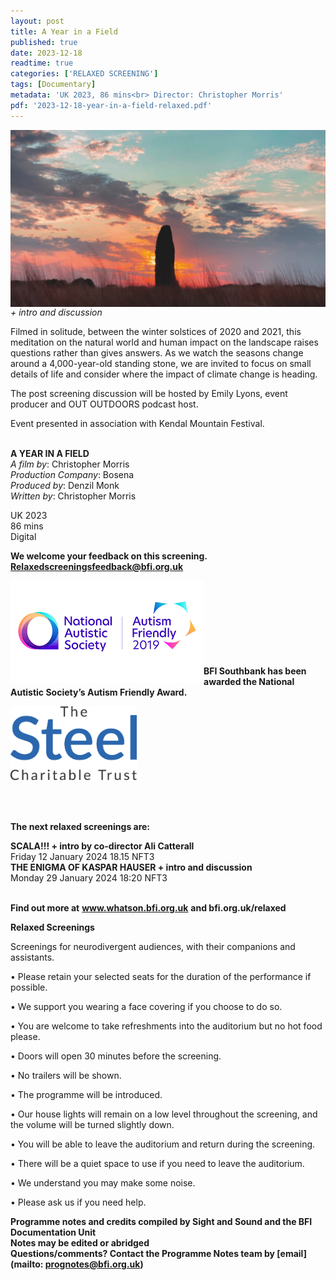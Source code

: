 ```yaml
---
layout: post
title: A Year in a Field
published: true
date: 2023-12-18
readtime: true
categories: ['RELAXED SCREENING']
tags: [Documentary]
metadata: 'UK 2023, 86 mins<br> Director: Christopher Morris'
pdf: '2023-12-18-year-in-a-field-relaxed.pdf'
---
```


<img style="float: left;" src="/img/year-in-a-field.jpeg"><br><br><br><br><br><br><br><br><br><br><br>

_+ intro and discussion_

Filmed in solitude, between the winter solstices of 2020 and 2021, this meditation on the natural world and human impact on the landscape raises questions rather than gives answers. As we watch the seasons change around a 4,000-year-old standing stone, we are invited to focus on small details of life and consider where the impact of climate change is heading. 

The post screening discussion will be hosted by Emily Lyons, event producer and OUT OUTDOORS podcast host.

Event presented in association with Kendal Mountain Festival.
<br><br>


**A YEAR IN A FIELD**  
_A film by_: Christopher Morris  
_Production Company_: Bosena   
_Produced by_: Denzil Monk  
_Written by_: Christopher Morris    

UK 2023  
86 mins  
Digital  


**We welcome your feedback on this screening. Relaxedscreeningsfeedback@bfi.org.uk**


<img style="float: left;" src="/img/autistic_society.png"><br><br><br><br><br><br><br><br>
**BFI Southbank has been awarded the National Autistic Society’s Autism Friendly Award.**

<img style="float: left;" src="/img/steel-charitable-trust-logo-01.jpg" width="40%" height="40%"><br><br><br><br><br><br><br><br><br><br>

**The next relaxed screenings are:**  

**SCALA!!! + intro by co-director Ali Catterall**  
Friday 12 January 2024 18.15 NFT3  
**THE ENIGMA OF KASPAR HAUSER + intro and discussion**  
Monday 29 January 2024 18:20 NFT3  
<br>


**Find out more at**
**www.whatson.bfi.org.uk**
**and bfi.org.uk/relaxed**


**Relaxed Screenings**

Screenings for neurodivergent audiences, with their companions and assistants.

• Please retain your selected seats for the duration of the performance if possible.

• We support you wearing a face covering if you choose to do so.

• You are welcome to take refreshments into the auditorium but no hot food please.

• Doors will open 30 minutes before the screening.

• No trailers will be shown.

• The programme will be introduced.

• Our house lights will remain on a low level throughout the screening, and the volume will be turned slightly down.

• You will be able to leave the auditorium and return during the screening.

• There will be a quiet space to use if you need to leave the auditorium.

• We understand you may make some noise.

• Please ask us if you need help.
<BR>


**Programme notes and credits compiled by Sight and Sound and the BFI Documentation Unit  
Notes may be edited or abridged  
Questions/comments? Contact the Programme Notes team by [email](mailto: prognotes@bfi.org.uk)**
<!--stackedit_data:
eyJoaXN0b3J5IjpbMTkwNzY1NjEwNV19
-->
